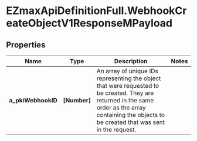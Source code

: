 # EZmaxApiDefinitionFull.WebhookCreateObjectV1ResponseMPayload

## Properties

Name | Type | Description | Notes
------------ | ------------- | ------------- | -------------
**a_pkiWebhookID** | **[Number]** | An array of unique IDs representing the object that were requested to be created.  They are returned in the same order as the array containing the objects to be created that was sent in the request. | 


